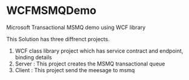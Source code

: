 # WCFMSMQDemo
Microsoft Transactional MSMQ demo using WCF library

This Solution has three diffrenct projects.

1) WCF class library project which has service contract and endpoint, binding details
2) Server : This project creates the MSMQ transactional queue
3) Client : This project send the meesage to msmq


